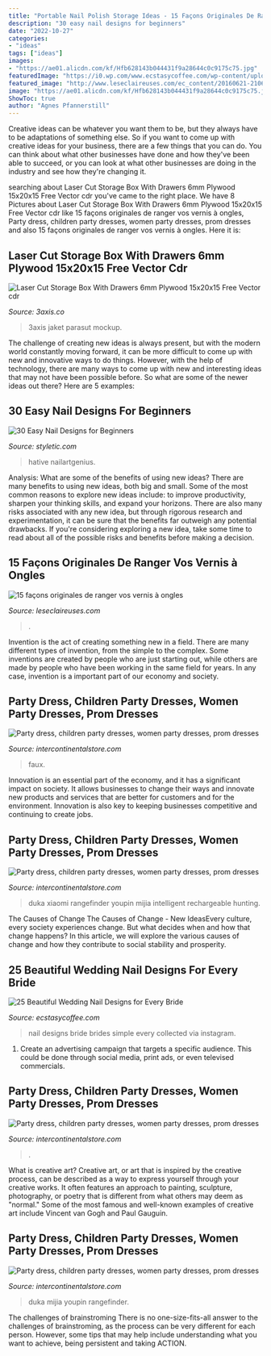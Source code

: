 ```yaml
---
title: "Portable Nail Polish Storage Ideas - 15 Façons Originales De Ranger Vos Vernis à Ongles"
description: "30 easy nail designs for beginners"
date: "2022-10-27"
categories:
- "ideas"
tags: ["ideas"]
images:
- "https://ae01.alicdn.com/kf/Hfb628143b044431f9a28644c0c9175c75.jpg"
featuredImage: "https://i0.wp.com/www.ecstasycoffee.com/wp-content/uploads/2016/06/Simple-Wedding-Nail-Art-Designs.jpg?resize=750%2C1088"
featured_image: "http://www.leseclaireuses.com/ec_content/20160621-210616vernis08.jpg"
image: "https://ae01.alicdn.com/kf/Hfb628143b044431f9a28644c0c9175c75.jpg"
ShowToc: true
author: "Agnes Pfannerstill"
---
```



Creative ideas can be whatever you want them to be, but they always have to be adaptations of something else. So if you want to come up with creative ideas for your business, there are a few things that you can do. You can think about what other businesses have done and how they've been able to succeed, or you can look at what other businesses are doing in the industry and see how they're changing it.

	

		
searching about Laser Cut Storage Box With Drawers 6mm Plywood 15x20x15 Free Vector cdr you've came to the right place. We have 8 Pictures about Laser Cut Storage Box With Drawers 6mm Plywood 15x20x15 Free Vector cdr like 15 façons originales de ranger vos vernis à ongles, Party dress, children party dresses, women party dresses, prom dresses and also 15 façons originales de ranger vos vernis à ongles. Here it is:
		
    
## Laser Cut Storage Box With Drawers 6mm Plywood 15x20x15 Free Vector Cdr

<img loading=lazy src="https://3axis.co/user-images/eo0q0vw1.jpg" onerror="this.onerror=null;this.src='https://tse2.mm.bing.net/th?id=OIP.sCrJNBk20KNdMhT161fATQHaFS&amp;pid=15.1';" alt="Laser Cut Storage Box With Drawers 6mm Plywood 15x20x15 Free Vector cdr">

_Source: 3axis.co_

>3axis jaket parasut mockup. 

	

The challenge of creating new ideas is always present, but with the modern world constantly moving forward, it can be more difficult to come up with new and innovative ways to do things. However, with the help of technology, there are many ways to come up with new and interesting ideas that may not have been possible before. So what are some of the newer ideas out there? Here are 5 examples: 

    
## 30 Easy Nail Designs For Beginners

<img loading=lazy src="https://styletic.com/wp-content/uploads/2014/11/easy-nail-designs/17-easy-nail-designs-for-beginners.jpg" onerror="this.onerror=null;this.src='https://tse2.mm.bing.net/th?id=OIP.0dxenuIZ7cM3W60aAK_9gAHaLH&amp;pid=15.1';" alt="30 Easy Nail Designs for Beginners">

_Source: styletic.com_

>hative nailartgenius. 

	

Analysis: What are some of the benefits of using new ideas?
There are many benefits to using new ideas, both big and small. Some of the most common reasons to explore new ideas include: to improve productivity, sharpen your thinking skills, and expand your horizons. There are also many risks associated with any new idea, but through rigorous research and experimentation, it can be sure that the benefits far outweigh any potential drawbacks. If you're considering exploring a new idea, take some time to read about all of the possible risks and benefits before making a decision.

    
## 15 Façons Originales De Ranger Vos Vernis à Ongles

<img loading=lazy src="http://www.leseclaireuses.com/ec_content/20160621-210616vernis08.jpg" onerror="this.onerror=null;this.src='https://tse1.mm.bing.net/th?id=OIP.E9DOk_pCE28rBOatls8UNAHaJ4&amp;pid=15.1';" alt="15 façons originales de ranger vos vernis à ongles">

_Source: leseclaireuses.com_

>. 

	

Invention is the act of creating something new in a field. There are many different types of invention, from the simple to the complex. Some inventions are created by people who are just starting out, while others are made by people who have been working in the same field for years. In any case, invention is a important part of our economy and society.

    
## Party Dress, Children Party Dresses, Women Party Dresses, Prom Dresses

<img loading=lazy src="https://ae01.alicdn.com/kf/H6f0bce8111fc4c1482a52ede05c456754/Silk-Pla-Filament-Top-Bronze-Copper-Gold-Satin-Silver-Red-Blue-Yellow-Pink-Color-Plastic-Material.jpg_640x640.jpg" onerror="this.onerror=null;this.src='https://tse2.mm.bing.net/th?id=OIP.yQJjGSPHOzcww57ijCrwAgHaHa&amp;pid=15.1';" alt="Party dress, children party dresses, women party dresses, prom dresses">

_Source: intercontinentalstore.com_

>faux. 

	

Innovation is an essential part of the economy, and it has a significant impact on society. It allows businesses to change their ways and innovate new products and services that are better for customers and for the environment. Innovation is also key to keeping businesses competitive and continuing to create jobs.

    
## Party Dress, Children Party Dresses, Women Party Dresses, Prom Dresses

<img loading=lazy src="https://ae01.alicdn.com/kf/He624103a7ff24a30b6b697871004b9d1V.jpg" onerror="this.onerror=null;this.src='https://tse4.mm.bing.net/th?id=OIP.mvIxPDfji3BbAj3z1QTEMwHaEX&amp;pid=15.1';" alt="Party dress, children party dresses, women party dresses, prom dresses">

_Source: intercontinentalstore.com_

>duka xiaomi rangefinder youpin mijia intelligent rechargeable hunting. 

	

The Causes of Change
The Causes of Change - New IdeasEvery culture, every society experiences change. But what decides when and how that change happens? In this article, we will explore the various causes of change and how they contribute to social stability and prosperity.

    
## 25 Beautiful Wedding Nail Designs For Every Bride

<img loading=lazy src="https://i0.wp.com/www.ecstasycoffee.com/wp-content/uploads/2016/06/Simple-Wedding-Nail-Art-Designs.jpg?resize=750%2C1088" onerror="this.onerror=null;this.src='https://tse2.mm.bing.net/th?id=OIP.K_LD6F0vrsbXyhtwjKEw8AHaKv&amp;pid=15.1';" alt="25 Beautiful Wedding Nail Designs for Every Bride">

_Source: ecstasycoffee.com_

>nail designs bride brides simple every collected via instagram. 

	

1. Create an advertising campaign that targets a specific audience. This could be done through social media, print ads, or even televised commercials.

    
## Party Dress, Children Party Dresses, Women Party Dresses, Prom Dresses

<img loading=lazy src="https://ae01.alicdn.com/kf/HTB1LqgfL9zqK1RjSZPxq6A4tVXaa.jpg" onerror="this.onerror=null;this.src='https://tse3.mm.bing.net/th?id=OIP.2CCHTvIgTZ1zoXYVsYKi3gHaFj&amp;pid=15.1';" alt="Party dress, children party dresses, women party dresses, prom dresses">

_Source: intercontinentalstore.com_

>. 

	

What is creative art?
Creative art, or art that is inspired by the creative process, can be described as a way to express yourself through your creative works. It often features an approach to painting, sculpture, photography, or poetry that is different from what others may deem as "normal." Some of the most famous and well-known examples of creative art include Vincent van Gogh and Paul Gauguin.

    
## Party Dress, Children Party Dresses, Women Party Dresses, Prom Dresses

<img loading=lazy src="https://ae01.alicdn.com/kf/Hfb628143b044431f9a28644c0c9175c75.jpg" onerror="this.onerror=null;this.src='https://tse1.mm.bing.net/th?id=OIP.9KLynsi35iyrO9TmNtj5AwHaWX&amp;pid=15.1';" alt="Party dress, children party dresses, women party dresses, prom dresses">

_Source: intercontinentalstore.com_

>duka mijia youpin rangefinder. 

	

The challenges of brainstroming
There is no one-size-fits-all answer to the challenges of brainstroming, as the process can be very different for each person. However, some tips that may help include understanding what you want to achieve, being persistent and taking ACTION.


